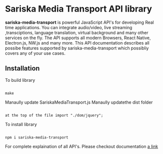 # Sariska Media Transport API library

**sariska-media-transport** is powerful JavaScript API's for developing Real time applications. You can integrate
audio/video, live streaming ,transciptions, language translation, virtual background and many other services on the fly. The API supports all modern Browsers, React Native,
Electron.js, NW.js and many more. This API documentation describes all possibe features supported by
sariska-media-transport which possibliy covers any of your use cases.


## Installation

To build library

```shell

make 

```



Manaully update SariskaMediaTransport.js Manaully updatethe dist folder


```shell

at the top of the file import "./dom/jquery";

```


To install library

```shell

npm i sariska-media-transport

```

For complete explaination of all API's. Please checkout documentation [a link](https://www.sariska.io/docs/sariska-media-javascript)
































